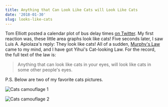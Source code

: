 ```yaml
---
title: Anything that Can Look Like Cats will Look Like Cats
date: '2018-01-30'
slug: looks-like-cats
---
```


Tom Elliott posted a calendar plot of bus delay times [on Twitter](https://twitter.com/tomelliottnz/status/958455527524130817). My first reaction was, these little area graphs look like cats! Five seconds later, I saw 
Luis A. Apiolaza's reply: They look like cats! All of a sudden, [Murphy's Law](https://en.wikipedia.org/wiki/Murphy%27s_law) came to my mind, and I have got Yihui's Cat-looking Law. For the record, the full text of the law is:

> Anything that can look like cats in your eyes, will look like cats in some other people's eyes.

P.S. Below are two of my favorite cats pictures.

![Cats camouflage 1](https://slides.yihui.org/gif/camouflage-3.jpg)

![Cats camouflage 2](https://slides.yihui.org/gif/disguised-cat.jpg)
